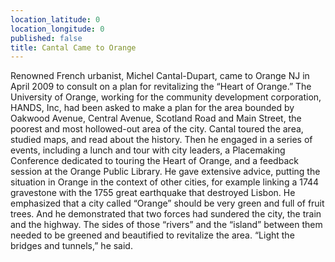 ```yaml
---
location_latitude: 0
location_longitude: 0
published: false
title: Cantal Came to Orange
---
```

Renowned French urbanist, Michel Cantal-Dupart, came to Orange NJ in April 2009 to consult on a plan for revitalizing the “Heart of Orange.”  The University of Orange, working for the community development corporation, HANDS, Inc, had been asked to make a plan for the area  bounded by Oakwood Avenue, Central Avenue, Scotland Road and Main Street, the poorest and most hollowed-out area of the city.  Cantal toured the area, studied maps, and read about the history.  Then he engaged in a series of events, including a lunch and tour with city leaders, a Placemaking Conference dedicated to touring the Heart of Orange, and a feedback session at the Orange Public Library.  He gave extensive advice, putting the situation in Orange in the context of other cities, for example linking a 1744 gravestone with the 1755 great earthquake that destroyed Lisbon.  He emphasized that a city called “Orange” should be very green and full of fruit trees.  And he demonstrated that two forces had sundered the city, the train and the highway.  The sides of those “rivers” and the “island” between them needed to be greened and beautified to revitalize the area.  “Light the bridges and tunnels,” he said.

